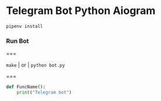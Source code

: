 # Telegram Bot Python Aiogram

```gitbash
pipenv install 
```
### Run Bot

===


``` make ``` | or | ``` python bot.py ```

===
```python
def FuncName():
    print("Telegram bot")
```

